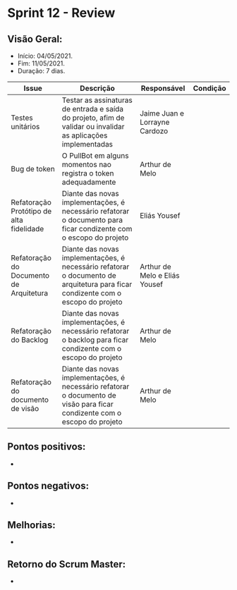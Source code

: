 # Sprint 12 - Review

## Visão Geral:
* Início: 04/05/2021.
* Fim: 11/05/2021.
* Duração: 7 dias.

Issue | Descrição | Responsável | Condição
---|---|---|---
Testes unitários | Testar as assinaturas de entrada e saída do projeto, afim de validar ou invalidar as aplicações implementadas | Jaime Juan e Lorrayne Cardozo | 
Bug de token | O PullBot em alguns momentos nao registra o token adequadamente | Arthur de Melo | 
Refatoração Protótipo de alta fidelidade | Diante das novas implementações, é necessário refatorar o documento para ficar condizente com o escopo do projeto | Eliás Yousef | 
Refatoração do Documento de Arquitetura | Diante das novas implementações, é necessário refatorar o documento de arquitetura para ficar condizente com o escopo do projeto | Arthur de Melo e Eliás Yousef | 
Refatoração do Backlog | Diante das novas implementações, é necessário refatorar o backlog para ficar condizente com o escopo do projeto | Arthur de Melo | 
Refatoração do documento de visão | Diante das novas implementações, é necessário refatorar o documento de visão para ficar condizente com o escopo do projeto | Arthur de Melo | 

## Pontos positivos:
* 

## Pontos negativos:
* 

## Melhorias:
* 

## Retorno do Scrum Master:
* 